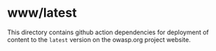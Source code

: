 # www/latest

This directory contains github action dependencies for deployment of content to the `latest` version on the owasp.org project website.
